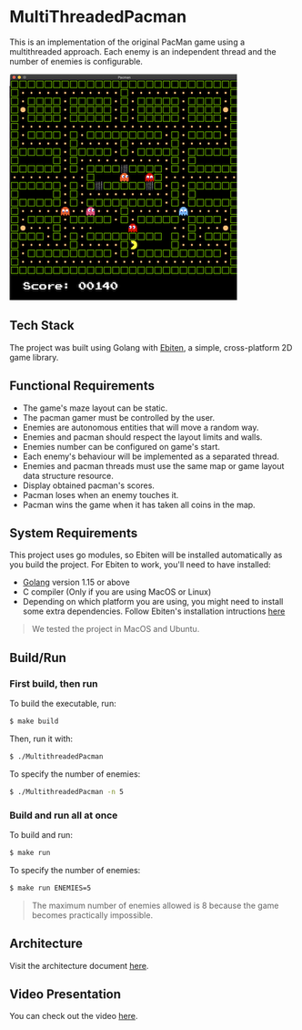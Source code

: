# MultiThreadedPacman

This is an implementation of the original PacMan game using a multithreaded approach.
Each enemy is an independent thread and the number of enemies is configurable.

![capture](./assets/diagrams/game-capture.png)

## Tech Stack

The project was built using Golang with [Ebiten](https://ebiten.org/),
a simple, cross-platform 2D game library.

## Functional Requirements

* The game's maze layout can be static.
* The pacman gamer must be controlled by the user.
* Enemies are autonomous entities that will move a random way.
* Enemies and pacman should respect the layout limits and walls.
* Enemies number can be configured on game's start.
* Each enemy's behaviour will be implemented as a separated thread.
* Enemies and pacman threads must use the same map or game layout data structure resource.
* Display obtained pacman's scores.
* Pacman loses when an enemy touches it.
* Pacman wins the game when it has taken all coins in the map.

## System Requirements

This project uses go modules, so Ebiten will be installed automatically as
you build the project. For Ebiten to work, you'll need to have installed:

* [Golang](https://golang.org/) version 1.15 or above
* C compiler (Only if you are using MacOS or Linux)
* Depending on which platform you are using, you might need to install some extra dependencies.
  Follow Ebiten's installation intructions [here](https://ebiten.org/documents/install.html?os=linux) 

> We tested the project in MacOS and Ubuntu.

## Build/Run

### First build, then run

To build the executable, run:

```bash
$ make build
```

Then, run it with:

```bash
$ ./MultithreadedPacman
```

To specify the number of enemies:

```bash
$ ./MultithreadedPacman -n 5
```

### Build and run all at once

To build and run:

```bash
$ make run
```

To specify the number of enemies:

```bash
$ make run ENEMIES=5
```

> The maximum number of enemies allowed is 8 because the game becomes practically impossible.

## Architecture

Visit the architecture document [here](./ARCHITECTURE.md).

## Video Presentation

You can check out the video [here](https://youtube.com).
